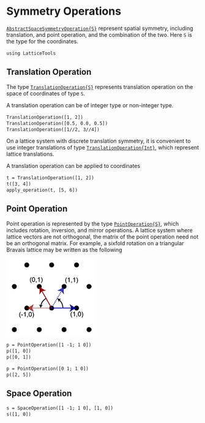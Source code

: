 # Symmetry Operations

[`AbstractSpaceSymmetryOperation{S}`](@ref) represent spatial symmetry,
including translation, and point operation, and the combination of the two.
Here `S` is the type for the coordinates.

```@setup tbl
using LatticeTools
```


## Translation Operation

The type [`TranslationOperation{S}`](@ref) represents translation operation
on the space of coordinates of type `S`.

A translation operation can be of integer type or non-integer type.
```@repl tbl
TranslationOperation([1, 2])
TranslationOperation([0.5, 0.0, 0.5])
TranslationOperation([1//2, 3//4])
```
On a lattice system with discrete translation symmetry, it is convenient to use
integer translations of type [`TranslationOperation{Int}`](@ref),
which represent lattice translations.

A translation operation can be applied to coordinates
```@repl tbl
t = TranslationOperation([1, 2])
t([3, 4])
apply_operation(t, [5, 6])
```


## Point Operation

Point operation is represented by the type [`PointOperation{S}`](@ref),
which includes rotation, inversion, and mirror operations.
A lattice system where lattice vectors are not orthogonal,
the matrix of the point operation need not be an orthogonal matrix.
For example, a sixfold rotation on a triangular Bravais lattice
may be written as the following

![Sixfold rotation](rotation.png)

```@repl tbl
p = PointOperation([1 -1; 1 0])
p([1, 0])
p([0, 1])
```

```@repl tbl
p = PointOperation([0 1; 1 0])
p([2, 5])
```


## Space Operation

```@repl tbl
s = SpaceOperation([1 -1; 1 0], [1, 0])
s([1, 0])
```
